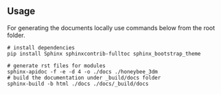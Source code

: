 
## Usage
For generating the documents locally use commands below from the root folder. 

```shell
# install dependencies
pip install Sphinx sphinxcontrib-fulltoc sphinx_bootstrap_theme

# generate rst files for modules
sphinx-apidoc -f -e -d 4 -o ./docs ./honeybee_3dm
# build the documentation under _build/docs folder
sphinx-build -b html ./docs ./docs/_build/docs
```
